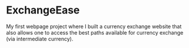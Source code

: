 # ExchangeEase
My first webpage project where I built a currency exchange website that also allows one to access the best paths available for currency exchange (via intermediate currency).
